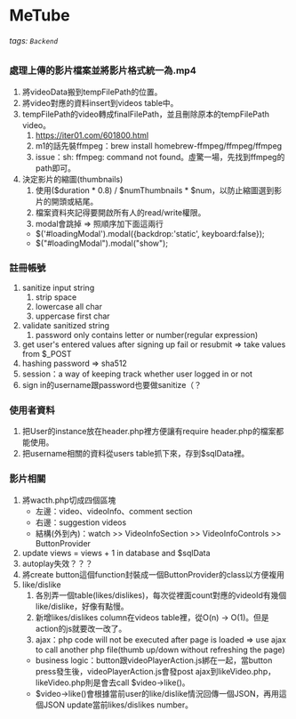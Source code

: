 # MeTube

###### tags: `Backend`

### 處理上傳的影片檔案並將影片格式統一為.mp4

1. 將videoData搬到tempFilePath的位置。
2. 將video對應的資料insert到videos table中。
3. tempFilePath的video轉成finalFilePath，並且刪除原本的tempFilePath video。
    1. https://iter01.com/601800.html
    2. m1的話先裝ffmpeg：brew install homebrew-ffmpeg/ffmpeg/ffmpeg
    3. issue：sh: ffmpeg: command not found。虛驚一場，先找到ffmpeg的path即可。
4. 決定影片的縮圖(thumbnails)
    1. 使用($duration * 0.8) / $numThumbnails * $num，以防止縮圖選到影片的開頭或結尾。
    2. 檔案資料夾記得要開啟所有人的read/write權限。
    3. modal會跳掉 => 照順序加下面這兩行
    *  $('#loadingModal').modal({backdrop:'static', keyboard:false});
    *  $("#loadingModal").modal("show");

### 註冊帳號

1. sanitize input string
    1. strip space
    2. lowercase all char
    3. uppercase first char
2. validate sanitized string
    1. password only contains letter or number(regular expression)
3. get user's entered values after signing up fail or resubmit => take values from $_POST
4. hashing password => sha512
5. session：a way of keeping track whether user logged in or not
6. sign in的username跟password也要做sanitize（？

### 使用者資料

1. 把User的instance放在header.php裡方便讓有require header.php的檔案都能使用。
2. 把username相關的資料從users table抓下來，存到$sqlData裡。

### 影片相關

1. 將wacth.php切成四個區塊
    * 左邊：video、videoInfo、comment section
    * 右邊：suggestion videos
    * 結構(外到內)：watch >> VideoInfoSection >> VideoInfoControls >> ButtonProvider
2. update views = views + 1 in database and $sqlData
3. autoplay失效？？？
4. 將create button這個function封裝成一個ButtonProvider的class以方便複用
5. like/dislike
    1. 各別弄一個table(likes/dislikes)，每次從裡面count對應的videoId有幾個like/dislike，好像有點慢。
    2. 新增likes/dislikes column在videos table裡，從O(n) -> O(1)。但是action的js就要改一改了。
    3. ajax：php code will not be executed after page is loaded => use ajax to call another php file(thumb up/down without refreshing the page)
    * business logic：button跟videoPlayerAction.js綁在一起，當button press發生後，videoPlayerAction.js會發post ajax到likeVideo.php，likeVideo.php則是會去call $video->like()。
    * $video->like()會根據當前user的like/dislike情況回傳一個JSON，再用這個JSON update當前likes/dislikes number。